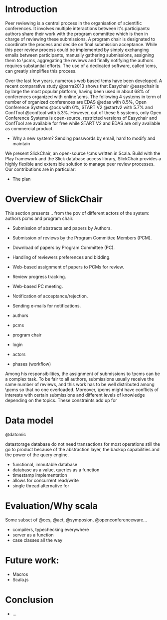 
# Introduction

Peer reviewing is a central process in the organisation of scientific conferences. It involves multiple interactions between it's participants: authors share their work with the program committee which is then in charge of reviewing these submissions. A program chair is designated to coordinate the process and decide on final submission acceptance. While this peer review process could be implemented by simply exchanging emails between participants, 
manually gathering submissions, assigning them to \pcms, aggregating the reviews and finally notifying the authors requires substantial efforts. The use of a dedicated software, called \cms, can greatly simplifies this process.

Over the last few years, numerous web based \cms have been developed. A recent comparative study @parra2013 shows that Easychair @easychair is by large the most popular platform, having been used in about 68% of conferences organized with online \cms. The following 4 systems in term of number of organized conferences are EDAS @edas with 8.5%, Open Conference Systems @ocs with 6%, START V2 @startv2 with 5.7% and ConfTool @conftool with 5.3%. However, out of these 5 systems, only Open Conference Systems is open-source, restricted versions of Easychair and ConfTool are available for free while START V2 and EDAS are only available as commercial product.

  - Why a new system? Sending passwords by email, hard to modify and maintain

We present SlickChair, an open-source \cms written in Scala. Build with the Play framework and the Slick database access library, SlickChair provides a highly flexible and extensible solution to manage peer review processes. Our contributions are in particular:

  - The plan

 
# Overview of SlickChair

This section presents .. from the pov of different actors of the system: authors pcms and program chair.

  - Submission of abstracts and papers by Authors. 
  - Submission of reviews by the Program Committee 
Members (PCM). 
  - Download of papers by Program Committee (PC). 
  - Handling of reviewers preferences and bidding. 
  - Web-based assignment of papers to PCMs for 
review. 
  - Review progress tracking. 
  - Web-based PC meeting. 
  - Notification of acceptance/rejection. 
  - Sending e-mails for notifications. 


  - authors
  - pcms
  - program chair

  - login
  - actors
  - phases (workflow)

Among his responsibilities, the assignment of submissions to \pcms can be a complex task. To be fair to all authors, submissions usually receive the same number of reviews, and this work has to be well distributed among \pcms so that no one overloaded. Moreover, \pcms might have conflicts of interests with certain submissions and different levels of knowledge depending on the topics. These constraints add up for

# Data model

@datomic

datastorage database
do not need transactions for most operations
still the go to product because of the abstraction layer, the backup capabilities and the power of the query engine.

  - functional, immutable database
  - database as a value, queries as a function
  - timestamp implementation
  - allows for concurrent read/write
  - single thread alternative for

# Evaluation/Why scala

Some subset of @ocs, @act, @symposion, @openconferenceware...

  - compilers, typechecking everywhere
  - server as a function
  - case classes all the way

# Future work:

  - Macros
  - Scala.js

# Conclusion

  - ...
